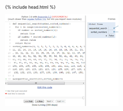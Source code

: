 {% include head.html %}

<img src="https://raw.githubusercontent.com/EdisonDeLorgues/NSI/master/hint/Correction/3.png" height="300">
